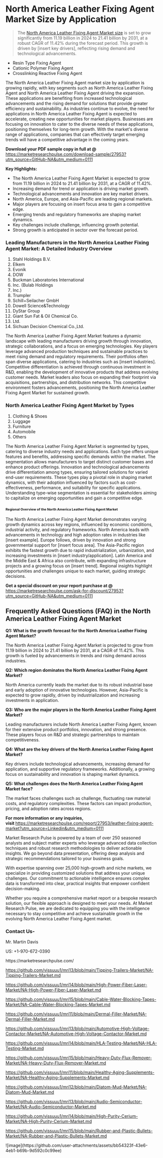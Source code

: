 <h1>North America Leather Fixing Agent Market&nbsp;Size by Application</h1><blockquote><p>The <a href="https://marketresearchpulse.com/download-sample/27953?utm_source=GitHub-NA&amp;utm_medium=0111">North America Leather Fixing Agent Market size</a> is set to grow significantly from 11.19 billion in 2024 to 21.41 billion by 2031, at a robust CAGR of 11.42% during the forecast period. This growth is driven by [insert key drivers], reflecting rising demand and technological advancements.</p></blockquote><ul><li>Resin Type Fixing Agent<li> Cationic Polymer Fixing Agent<li> Crosslinking Reactive Fixing Agent</li></ul><p>The North America Leather Fixing Agent market size by application is growing rapidly, with key segments such as North America Leather Fixing Agent and North America Leather Fixing Agent driving the expansion. These applications are benefiting from increased technological advancements and the rising demand for solutions that provide greater efficiency and sustainability. As industries continue to evolve, the need for applications in North America Leather Fixing Agent is expected to accelerate, creating new opportunities for market players. Businesses are focusing on innovation to cater to the diverse needs of these applications, positioning themselves for long-term growth. With the market's diverse range of applications, companies that can effectively target emerging trends will have a competitive advantage in the coming years.</p><p><strong>Download your PDF sample copy in full at @ </strong><a href="https://marketresearchpulse.com/download-sample/27953?utm_source=GitHub-NA&amp;utm_medium=0111">https://marketresearchpulse.com/download-sample/27953?utm_source=GitHub-NA&amp;utm_medium=0111</a></p><p><strong>Key Highlights: </strong></p><ul><li>The North America Leather Fixing Agent Market is expected to grow from 11.19 billion in 2024 to 21.41 billion by 2031, at a CAGR of 11.42%.</li><li>Increasing demand for trend or application is driving market growth.</li><li>Technological advancements and innovation are key market drivers.</li><li>North America, Europe, and Asia-Pacific are leading regional markets.</li><li>Major players are focusing on insert focus area to gain a competitive edge.</li><li>Emerging trends and regulatory frameworks are shaping market dynamics.</li><li>Key challenges include challenge, influencing growth potential.</li><li>Strong growth is anticipated in sector over the forecast period.</li></ul><h3>Leading Manufacturers in the North America Leather Fixing Agent Market: A Detailed Industry Overview</h3><ol><li>Stahl Holdings B.V.</li><li>Elkem</li><li>Evonik</li><li>DOW</li><li>Buckman Laboratories International</li><li>Inc. (Bulab Holdings</li><li>Inc.)</li><li>Trumpler</li><li>Schill+Seilacher GmbH</li><li>Dowell Science&Technology</li><li>DyStar Group</li><li>Giant Sun Fat & Oil Chemical Co.</li><li>Ltd.</li><li>Sichuan Decision Chemical Co.,Ltd.</li></ol><div class="flex max-w-full flex-col flex-grow"><div class="min-h-8 text-message flex w-full flex-col items-end gap-2 whitespace-normal break-words [.text-message+&amp;]:mt-5" dir="auto" data-message-author-role="assistant" data-message-id="fd8432e4-4910-450d-b182-61b7bfb0a01f" data-message-model-slug="gpt-4o"><div class="flex w-full flex-col gap-1 empty:hidden first:pt-[3px]"><div class="markdown prose w-full break-words dark:prose-invert light"><p>The North America Leather Fixing Agent Market features a dynamic landscape with leading manufacturers driving growth through innovation, strategic collaborations, and a focus on emerging technologies. Key players leverage advanced production techniques and sustainable practices to meet rising demand and regulatory requirements. Their portfolios often span diverse applications, catering to industries such as [insert industries]. Competitive differentiation is achieved through continuous investment in R&amp;D, enabling the development of innovative products that address evolving customer needs. Market leaders also focus on expanding their footprint via acquisitions, partnerships, and distribution networks. This competitive environment fosters advancements, positioning the North America Leather Fixing Agent Market for sustained growth.</p></div></div></div></div><h3>North America Leather Fixing Agent Market by Types</h3><ol><li>Clothing & Shoes<li> Luggage<li> Furniture<li> Automobile<li> Others</li></ol><div class="flex max-w-full flex-col flex-grow"><div class="min-h-8 text-message flex w-full flex-col items-end gap-2 whitespace-normal break-words [.text-message+&amp;]:mt-5" dir="auto" data-message-author-role="assistant" data-message-id="084470be-0bb7-4664-bddf-5156b4f41249" data-message-model-slug="gpt-4o-mini"><div class="flex w-full flex-col gap-1 empty:hidden first:pt-[3px]"><div class="markdown prose w-full break-words dark:prose-invert light"><p>The North America Leather Fixing Agent Market is segmented by types, catering to diverse industry needs and applications. Each type offers unique features and benefits, addressing specific demands within the market. The segmentation allows manufacturers to target distinct customer bases and enhance product offerings. Innovation and technological advancements drive differentiation among types, ensuring tailored solutions for varied end-user requirements. These types play a pivotal role in shaping market dynamics, with their adoption influenced by factors such as cost-effectiveness, performance, and suitability for specific applications. Understanding type-wise segmentation is essential for stakeholders aiming to capitalize on emerging opportunities and gain a competitive edge.</p></div></div></div></div><h3><span style="font-size: 11px;">Regional Overview of the North America Leather Fixing Agent Market</span></h3><div class="flex max-w-full flex-col flex-grow"><div class="min-h-8 text-message flex w-full flex-col items-end gap-2 whitespace-normal break-words [.text-message+&amp;]:mt-5" dir="auto" data-message-author-role="assistant" data-message-id="e9038762-ce64-4e30-91c9-9bd413514231" data-message-model-slug="gpt-4o-mini"><div class="flex w-full flex-col gap-1 empty:hidden first:pt-[3px]"><div class="markdown prose w-full break-words dark:prose-invert light"><p>The North America Leather Fixing Agent Market demonstrates varying growth dynamics across key regions, influenced by economic conditions, industrial activity, and regulatory frameworks. North America leads with advancements in technology and high adoption rates in industries like [insert example]. Europe follows, driven by innovation and strong governmental support for [insert focus area]. The Asia-Pacific region exhibits the fastest growth due to rapid industrialization, urbanization, and increasing investments in [insert industry/application]. Latin America and the Middle East &amp; Africa also contribute, with expanding infrastructure projects and a growing focus on [insert trend]. Regional insights highlight opportunities and challenges unique to each market, guiding strategic decisions.</p></div></div></div></div><p><strong>Get a special discount on your report purchase at @ </strong><a href="https://marketresearchpulse.com/ask-for-discount/27953?utm_source=GitHub-NA&amp;utm_medium=0111">https://marketresearchpulse.com/ask-for-discount/27953?utm_source=GitHub-NA&amp;utm_medium=0111</a></p><h2>Frequently Asked Questions (FAQ) in the North America Leather Fixing Agent Market</h2><p><strong>Q1: What is the growth forecast for the North America Leather Fixing Agent Market?</strong></p><p>The North America Leather Fixing Agent Market is projected to grow from 11.19 billion in 2024 to 21.41 billion by 2031, at a CAGR of 11.42%. This growth is fueled by advancements in trends and rising demand across industries.</p><p><strong>Q2: Which region dominates the North America Leather Fixing Agent Market?</strong></p><p>North America currently leads the market due to its robust industrial base and early adoption of innovative technologies. However, Asia-Pacific is expected to grow rapidly, driven by industrialization and increasing investments in application.</p><p><strong>Q3: Who are the major players in the North America Leather Fixing Agent Market?</strong></p><p>Leading manufacturers include North America Leather Fixing Agent, known for their extensive product portfolios, innovation, and strong presence. These players focus on R&amp;D and strategic partnerships to maintain competitiveness.</p><p><strong>Q4: What are the key drivers of the North America Leather Fixing Agent Market?</strong></p><p>Key drivers include technological advancements, increasing demand for application, and supportive regulatory frameworks. Additionally, a growing focus on sustainability and innovation is shaping market dynamics.</p><p><strong>Q5: What challenges does the North America Leather Fixing Agent Market face?</strong></p><p>The market faces challenges such as challenge, fluctuating raw material costs, and regulatory complexities. These factors can impact production, pricing, and adoption rates across regions.</p><p><strong>For more information or any inquiries, visit&nbsp;</strong><a href="https://marketresearchpulse.com/report/27953/leather-fixing-agent-market?utm_source=Linkedin&utm_medium=0111">https://marketresearchpulse.com/report/27953/leather-fixing-agent-market?utm_source=Linkedin&utm_medium=0111</a></p><p>Market Research Pulse is powered by a team of over 250 seasoned analysts and subject matter experts who leverage advanced data collection techniques and robust research methodologies to deliver actionable insights. We go beyond data presentation, offering deep analysis and strategic recommendations tailored to your business goals.</p><p>With expertise spanning over 25,000 high-growth and niche markets, we specialize in providing customized solutions that address your unique challenges. Our commitment to actionable intelligence ensures complex data is transformed into clear, practical insights that empower confident decision-making.</p><p>Whether you require a comprehensive market report or a bespoke research solution, our flexible approach is designed to meet your needs. At Market Research Pulse, we are dedicated to equipping you with the intelligence necessary to stay competitive and achieve sustainable growth in the evolving North America Leather Fixing Agent market.</p><h3><strong>Contact Us-</strong></h3><p>Mr. Martin Davis</p><p>US: +1-970-672-0390</p><p>https://marketresearchpulse.com/</p><p><a href="https://github.com/vissuuu1/mri13/blob/main/Tipping-Trailers-Market/NA-Tipping-Trailers-Market.md">https://github.com/vissuuu1/mri13/blob/main/Tipping-Trailers-Market/NA-Tipping-Trailers-Market.md</a></p><p><a href="https://github.com/vissuuu1/mri14/blob/main/High-Power-Fiber-Laser-Market/NA-High-Power-Fiber-Laser-Market.md">https://github.com/vissuuu1/mri14/blob/main/High-Power-Fiber-Laser-Market/NA-High-Power-Fiber-Laser-Market.md</a></p><p><a href="https://github.com/vissuuu1/mri15/blob/main/Cable-Water-Blocking-Tapes-Market/NA-Cable-Water-Blocking-Tapes-Market.md">https://github.com/vissuuu1/mri15/blob/main/Cable-Water-Blocking-Tapes-Market/NA-Cable-Water-Blocking-Tapes-Market.md</a></p><p><a href="https://github.com/vissuuu1/mri11/blob/main/Dermal-Filler-Market/NA-Dermal-Filler-Market.md">https://github.com/vissuuu1/mri11/blob/main/Dermal-Filler-Market/NA-Dermal-Filler-Market.md</a></p><p><a href="https://github.com/vissuuu1/mri13/blob/main/Automotive-High-Voltage-Contactor-Market/NA-Automotive-High-Voltage-Contactor-Market.md">https://github.com/vissuuu1/mri13/blob/main/Automotive-High-Voltage-Contactor-Market/NA-Automotive-High-Voltage-Contactor-Market.md</a></p><p><a href="https://github.com/vissuuu1/mri14/blob/main/HLA-Testing-Market/NA-HLA-Testing-Market.md">https://github.com/vissuuu1/mri14/blob/main/HLA-Testing-Market/NA-HLA-Testing-Market.md</a></p><p><a href="https://github.com/vissuuu1/mri15/blob/main/Heavy-Duty-Flux-Remover-Market/NA-Heavy-Duty-Flux-Remover-Market.md">https://github.com/vissuuu1/mri15/blob/main/Heavy-Duty-Flux-Remover-Market/NA-Heavy-Duty-Flux-Remover-Market.md</a></p><p><a href="https://github.com/vissuuu1/mri11/blob/main/Healthy-Aging-Supplements-Market/NA-Healthy-Aging-Supplements-Market.md">https://github.com/vissuuu1/mri11/blob/main/Healthy-Aging-Supplements-Market/NA-Healthy-Aging-Supplements-Market.md</a></p><p><a href="https://github.com/vissuuu1/mri12/blob/main/Diatom-Mud-Market/NA-Diatom-Mud-Market.md">https://github.com/vissuuu1/mri12/blob/main/Diatom-Mud-Market/NA-Diatom-Mud-Market.md</a></p><p><a href="https://github.com/vissuuu1/mri13/blob/main/Audio-Semiconductor-Market/NA-Audio-Semiconductor-Market.md">https://github.com/vissuuu1/mri13/blob/main/Audio-Semiconductor-Market/NA-Audio-Semiconductor-Market.md</a></p><p><a href="https://github.com/vissuuu1/mri14/blob/main/High-Purity-Cerium-Market/NA-High-Purity-Cerium-Market.md">https://github.com/vissuuu1/mri14/blob/main/High-Purity-Cerium-Market/NA-High-Purity-Cerium-Market.md</a></p><p><a href="https://github.com/vissuuu1/mri15/blob/main/Rubber-and-Plastic-Bullets-Market/NA-Rubber-and-Plastic-Bullets-Market.md">https://github.com/vissuuu1/mri15/blob/main/Rubber-and-Plastic-Bullets-Market/NA-Rubber-and-Plastic-Bullets-Market.md</a></p>
![image](https://github.com/user-attachments/assets/bb54323f-43e6-4eb1-b69b-9d592c0c99ee)
